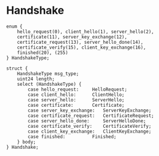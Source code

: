 Handshake
=========

	enum {
		hello_request(0), client_hello(1), server_hello(2),
		certificate(11), server_key_exchange(12),
		certificate_request(13), server_hello_done(14),
		certificate_verify(15), client_key_exchange(16),
		finished(20), (255)
	} HandshakeType;

	struct {
		HandshakeType msg_type;
		uint24 length;
		select (HandshakeType) {
			case hello_request:		HelloRequest;
			case client_hello:		ClientHello;
			case server_hello:		ServerHello;
			case certificate:		Certificate;
			case server_key_exchange:	ServerKeyExchange;
			case certificate_request:	CertificateRequest;
			case server_hello_done:		ServerHelloDone;
			case certificate_verify:	CertificateVerify;
			case client_key_exchange:	ClientKeyExchange;
			case finished:			Finished;
		} body;
	} Handshake;

